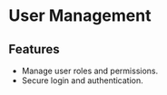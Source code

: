 # User Management

## Features
- Manage user roles and permissions.
- Secure login and authentication.
